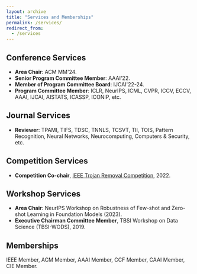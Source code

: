 ```yaml
---
layout: archive
title: "Services and Memberships"
permalink: /services/
redirect_from:
  - /services
---
```




## Conference Services
* **Area Chair**: ACM MM'24.
* **Senior Program Committee Member**: AAAI'22.
* **Member of Program Committee Board**: IJCAI'22-24.
* **Program Committee Member**: ICLR, NeurIPS, ICML, CVPR, ICCV, ECCV, AAAI, IJCAI, AISTATS, ICASSP, ICONIP, etc.


## Journal Services
- **Reviewer**: TPAMI, TIFS, TDSC, TNNLS, TCSVT, TII, TOIS, Pattern Recognition, Neural Networks, Neurocomputing, Computers & Security, etc.

## Competition Services
* **Competition Co-chair**, [IEEE Trojan Removal Competition](http://www.trojan-removal.com/), 2022.

## Workshop Services
* **Area Chair**: NeurIPS Workshop on Robustness of Few-shot and Zero-shot Learning in Foundation Models (2023).
* **Executive Chairman Committee Member**, TBSI Workshop on Data Science (TBSI-WODS), 2019.

## Memberships
IEEE Member, ACM Member, AAAI Member, CCF Member, CAAI Member, CIE Member.
